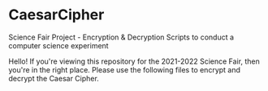 # CaesarCipher
Science Fair Project - Encryption &amp; Decryption Scripts to conduct a computer science experiment

Hello! If you're viewing this repository for the 2021-2022 Science Fair, then you're in the right place.
Please use the following files to encrypt and decrypt the Caesar Cipher.
